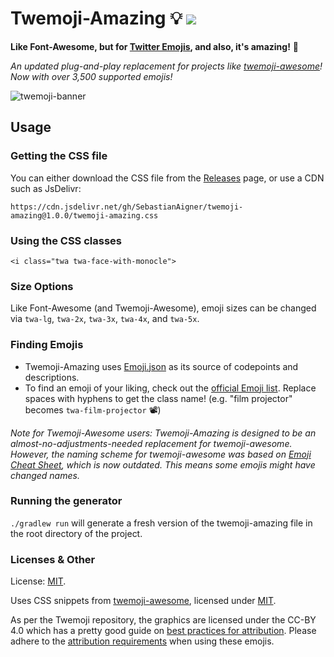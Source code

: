 # Twemoji-Amazing 💡 ![](https://img.shields.io/badge/emoji%20count-3689-brightgreen)

**Like Font-Awesome, but for [Twitter Emojis](https://github.com/twitter/twemoji), and also, it's amazing!** 🌟

_An updated plug-and-play replacement for projects like [twemoji-awesome](https://github.com/ellekasai/twemoji-awesome)! Now with over 3,500 supported emojis!_

![twemoji-banner](twemoji-banner.png)

## Usage

### Getting the CSS file
You can either download the CSS file from the [Releases](https://github.com/SebastianAigner/twemoji-amazing/releases/latest) page, or use a CDN such as JsDelivr:
```
https://cdn.jsdelivr.net/gh/SebastianAigner/twemoji-amazing@1.0.0/twemoji-amazing.css
```

### Using the CSS classes

`<i class="twa twa-face-with-monocle">`

### Size Options

Like Font-Awesome (and Twemoji-Awesome), emoji sizes can be changed via `twa-lg`, `twa-2x`, `twa-3x`, `twa-4x`, and `twa-5x`.

### Finding Emojis

- Twemoji-Amazing uses [Emoji.json](https://github.com/amio/emoji.json) as its source of codepoints and descriptions.
- To find an emoji of your liking, check out the [official Emoji list](https://unicode.org/emoji/charts/emoji-list.html). Replace spaces with hyphens to get the class name! (e.g. "film projector" becomes `twa-film-projector` 📽)

_Note for Twemoji-Awesome users: Twemoji-Amazing is designed to be an almost-no-adjustments-needed replacement for twemoji-awesome. However, the naming scheme for twemoji-awesome was based on [Emoji Cheat Sheet](https://www.webpagefx.com/tools/emoji-cheat-sheet/), which is now outdated. This means some emojis might have changed names._

### Running the generator

`./gradlew run` will generate a fresh version of the twemoji-amazing file in the root directory of the project.

### Licenses & Other

License: [MIT](https://mit-license.org/).

Uses CSS snippets from [twemoji-awesome](https://github.com/ellekasai/twemoji-awesome), licensed under [MIT](http://ellekasai.mit-license.org/).

As per the Twemoji repository, the graphics are licensed under the CC-BY 4.0 which has a pretty good guide on [best practices for attribution](https://wiki.creativecommons.org/Best_practices_for_attribution). Please adhere to the [attribution requirements](https://github.com/twitter/twemoji#attribution-requirements) when using these emojis.

